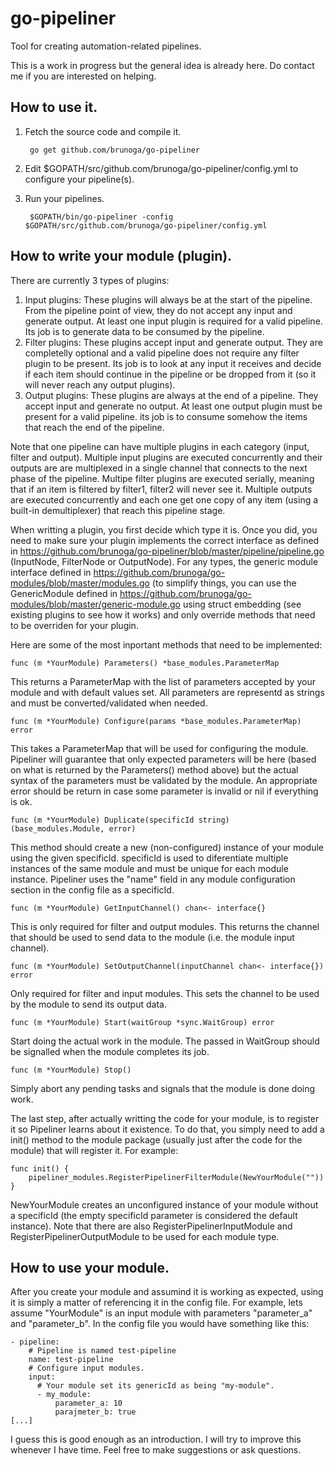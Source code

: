 go-pipeliner
============

Tool for creating automation-related pipelines.

This is a work in progress but the general idea is already here. Do contact me if you are interested on helping.

How to use it.
--------------

1. Fetch the source code and compile it.

        go get github.com/brunoga/go-pipeliner

2. Edit $GOPATH/src/github.com/brunoga/go-pipeliner/config.yml to configure your pipeline(s).
3. Run your pipelines.

        $GOPATH/bin/go-pipeliner -config $GOPATH/src/github.com/brunoga/go-pipeliner/config.yml

How to write your module (plugin).
----------------------------------

There are currently 3 types of plugins:

1. Input plugins: These plugins will always be at the start of the pipeline. From the pipeline point of view, they do not accept any input and generate output. At least one input plugin is required for a valid pipeline. Its job is to generate data to be consumed by the pipeline.
2. Filter plugins: These plugins accept input and generate output. They are completelly optional and a valid pipeline does not require any filter plugin to be present. Its job is to look at any input it receives and decide if each item should continue in the pipeline or be dropped from it (so it will never reach any output plugins).
3. Output plugins: These plugins are always at the end of a pipeline. They accept input and generate no output. At least one output plugin must be present for a valid pipeline. its job is to consume somehow the items that reach the end of the pipeline.

Note that one pipeline can have multiple plugins in each category (input, filter and output). Multiple input plugins are executed concurrently and their outputs are are multiplexed in a single channel that connects to the next phase of the pipeline. Multipe filter plugins are executed serially, meaning that if an item is filtered by filter1, filter2 will never see it. Multiple outputs are executed concurrently and each one get one copy of any item (using a built-in demultiplexer) that reach this pipeline stage.

When writting a plugin, you first decide which type it is. Once you did, you need to make sure your plugin implements the correct interface as defined in https://github.com/brunoga/go-pipeliner/blob/master/pipeline/pipeline.go (InputNode, FilterNode or OutputNode). For any types, the generic module interface defined in https://github.com/brunoga/go-modules/blob/master/modules.go (to simplify things, you can use the GenericModule defined in https://github.com/brunoga/go-modules/blob/master/generic-module.go using struct embedding (see existing plugins to see how it works) and only override methods that need to be overriden for your plugin.

Here are some of the most inportant methods that need to be implemented:

    func (m *YourModule) Parameters() *base_modules.ParameterMap

This returns a ParameterMap with the list of parameters accepted by your module and with default values set. All parameters are representd as strings and must be converted/validated when needed.

    func (m *YourModule) Configure(params *base_modules.ParameterMap) error

This takes a ParameterMap that will be used for configuring the module. Pipeliner will guarantee that only expected parameters will be here (based on what is returned by the Parameters() method above) but the actual syntax of the parameters must be validated by the module. An appropriate error should be return in case some parameter is invalid or nil if everything is ok.

    func (m *YourModule) Duplicate(specificId string) (base_modules.Module, error)

This method should create a new (non-configured) instance of your module using the given specificId. specificId is used to diferentiate multiple instances of the same module and must be unique for each module instance. Pipeliner uses the "name" field in any module configuration section in the config file as a specificId.

    func (m *YourModule) GetInputChannel() chan<- interface{}

This is only required for filter and output modules. This returns the channel that should be used to send data to the module (i.e. the module input channel).

    func (m *YourModule) SetOutputChannel(inputChannel chan<- interface{}) error

Only required for filter and input modules. This sets the channel to be used by the module to send its output data.

    func (m *YourModule) Start(waitGroup *sync.WaitGroup) error

Start doing the actual work in the module. The passed in WaitGroup should be signalled when the module completes its job.

    func (m *YourModule) Stop()

Simply abort any pending tasks and signals that the module is done doing work.

The last step, after actually writting the code for your module, is to register it so Pipeliner learns about it existence. To do that, you simply need to add a init() method to the module package (usually just after the code for the module) that will register it. For example:

    func init() {
	    pipeliner_modules.RegisterPipelinerFilterModule(NewYourModule(""))
    }

NewYourModule creates an unconfigured instance of your module without a specificId (the empty specificId parameter is considered the default instance). Note that there are also RegisterPipelinerInputModule and RegisterPipelinerOutputModule to be used for each module type.

How to use your module.
-----------------------

After you create your module and assumind it is working as expected, using it is simply a matter of referencing it in the config file. For example, lets assume "YourModule" is an input module with parameters "parameter_a" and "parameter_b". In the config file you would have something like this:

    - pipeline:
        # Pipeline is named test-pipeline
        name: test-pipeline
        # Configure input modules.
        input:
          # Your module set its genericId as being "my-module".  
          - my_module:
              parameter_a: 10
              parajmeter_b: true
    [...]

I guess this is good enough as an introduction. I will try to improve this whenever I have time. Feel free to make suggestions or ask questions.

